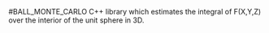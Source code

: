 #BALL_MONTE_CARLO
C++ library which estimates the integral of F(X,Y,Z) over the interior of the unit sphere in 3D.
